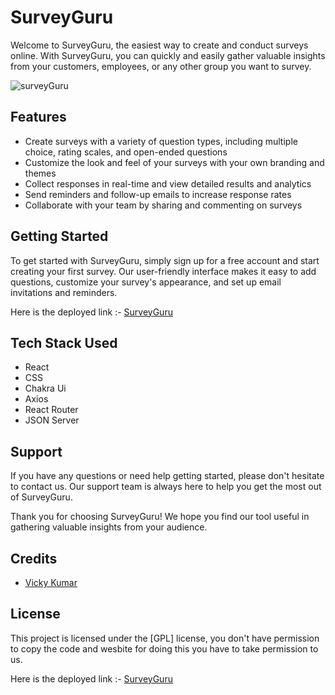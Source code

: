 # SurveyGuru
Welcome to SurveyGuru, the easiest way to create and conduct surveys online. With SurveyGuru, you can quickly and easily gather valuable insights from your customers, employees, or any other group you want to survey.

![surveyGuru](https://user-images.githubusercontent.com/110033953/208283663-ca9ee87d-bda5-4dd5-82dc-656f159f561a.png)


## Features
* Create surveys with a variety of question types, including multiple choice, rating scales, and open-ended questions
* Customize the look and feel of your surveys with your own branding and themes
* Collect responses in real-time and view detailed results and analytics
* Send reminders and follow-up emails to increase response rates
* Collaborate with your team by sharing and commenting on surveys

## Getting Started
To get started with SurveyGuru, simply sign up for a free account and start creating your first survey. Our user-friendly interface makes it easy to add questions, customize your survey's appearance, and set up email invitations and reminders.

Here is the deployed link :- [SurveyGuru](https://surveyguru.netlify.app/)

## Tech Stack Used
* React
* CSS
* Chakra Ui
* Axios
* React Router 
* JSON Server

## Support
If you have any questions or need help getting started, please don't hesitate to contact us. Our support team is always here to help you get the most out of SurveyGuru.

Thank you for choosing SurveyGuru! We hope you find our tool useful in gathering valuable insights from your audience.

## Credits
- [Vicky Kumar](https://github.com/vicky-masai)

## License
This project is licensed under the [GPL] license, you don't have permission to copy the code and wesbite for doing this you have to take permission to us.

Here is the deployed link :- [SurveyGuru](https://surveyguru.netlify.app/)
